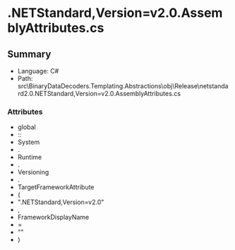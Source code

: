 ﻿# .NETStandard,Version=v2.0.AssemblyAttributes.cs

## Summary

* Language: C#
* Path: src\BinaryDataDecoders.Templating.Abstractions\obj\Release\netstandard2.0\.NETStandard,Version=v2.0.AssemblyAttributes.cs

### Attributes

 - global
 - ::
 - System
 - .
 - Runtime
 - .
 - Versioning
 - .
 - TargetFrameworkAttribute
 - (
 - ".NETStandard,Version=v2.0"
 - ,
 - FrameworkDisplayName
 - =
 - ""
 - )

